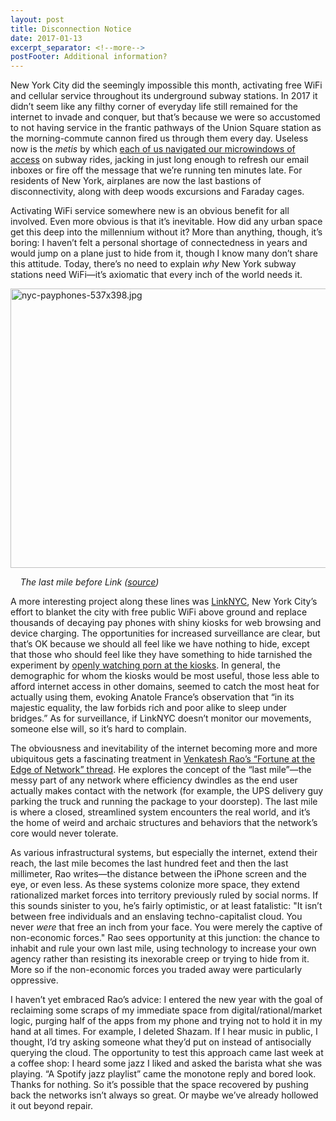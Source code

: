 ```yaml
---
layout: post
title: Disconnection Notice
date: 2017-01-13
excerpt_separator: <!--more-->
postFooter: Additional information?
---
```


New York City did the seemingly impossible this month, activating free WiFi and cellular service throughout its underground subway stations. In 2017 it didn’t seem like any filthy corner of everyday life still remained for the internet to invade and conquer, but that’s because we were so accustomed to not having service in the frantic pathways of the Union Square station as the morning-commute cannon fired us through them every day. Useless now is the <em>metis </em>by which <a href="http://nymag.com/selectall/2017/01/r-i-p-the-one-spot-in-the-subway-that-gets-reception.html">each of us navigated our microwindows of access</a> on subway rides, jacking in just long enough to refresh our email inboxes or fire off the message that we’re running ten minutes late. For residents of New York, airplanes are now the last bastions of disconnectivity, along with deep woods excursions and Faraday cages.

Activating WiFi service somewhere new is an obvious benefit for all involved. Even more obvious is that it’s inevitable. How did any urban space get this deep into the millennium without it? More than anything, though, it’s boring: I haven’t felt a personal shortage of connectedness in years and would jump on a plane just to hide from it, though I know many don’t share this attitude. Today, there’s no need to explain <em>why </em>New York subway stations need WiFi—it’s axiomatic that every inch of the world needs it.

<img class="  wp-image-1439 aligncenter" src="https://kneelingbus.files.wordpress.com/2017/01/nyc-payphones-537x398.jpg" alt="nyc-payphones-537x398.jpg" width="603" height="447" />

<em>    The last mile before Link (<a href="http://inhabitat.com/nyc/reinvent-payphones-mayor-bloomberg-launches-challenge-calling-for-designers-to-rethink-nycs-public-phones/">source</a>)</em>

A more interesting project along these lines was <a href="https://en.wikipedia.org/wiki/LinkNYC">LinkNYC</a>, New York City’s effort to blanket the city with free public WiFi above ground and replace thousands of decaying pay phones with shiny kiosks for web browsing and device charging. The opportunities for increased surveillance are clear, but that’s OK because we should all feel like we have nothing to hide, except that those who should feel like they have something to hide tarnished the experiment by <a href="https://www.nytimes.com/2016/09/15/nyregion/internet-browsers-to-be-disabled-on-new-yorks-free-wi-fi-kiosks.html">openly watching porn at the kiosks</a>. In general, the demographic for whom the kiosks would be most useful, those less able to afford internet access in other domains, seemed to catch the most heat for actually using them, evoking Anatole France’s observation that “in its majestic equality, the law forbids rich and poor alike to sleep under bridges.” As for surveillance, if LinkNYC doesn’t monitor our movements, someone else will, so it’s hard to complain.

The obviousness and inevitability of the internet becoming more and more ubiquitous gets a fascinating treatment in <a href="http://us1.campaign-archive2.com/?u=78cbbb7f2882629a5157fa593&amp;id=d20a6fa96a&amp;e=c09bb96be9">Venkatesh Rao’s “Fortune at the Edge of Network” thread</a>. He explores the concept of the “last mile”—the messy part of any network where efficiency dwindles as the end user actually makes contact with the network (for example, the UPS delivery guy parking the truck and running the package to your doorstep). The last mile is where a closed, streamlined system encounters the real world, and it’s the home of weird and archaic structures and behaviors that the network’s core would never tolerate.

As various infrastructural systems, but especially the internet, extend their reach, the last mile becomes the last hundred feet and then the last millimeter, Rao writes—the distance between the iPhone screen and the eye, or even less. As these systems colonize more space, they extend rationalized market forces into territory previously ruled by social norms. If this sounds sinister to you, he’s fairly optimistic, or at least fatalistic: "It isn’t between free individuals and an enslaving techno-capitalist cloud. You never <em>were</em> that free an inch from your face. You were merely the captive of non-economic forces." Rao sees opportunity at this junction: the chance to inhabit and rule your own last mile, using technology to increase your own agency rather than resisting its inexorable creep or trying to hide from it. More so if the non-economic forces you traded away were particularly oppressive.

I haven’t yet embraced Rao’s advice: I entered the new year with the goal of reclaiming some scraps of my immediate space from digital/rational/market logic, purging half of the apps from my phone and trying not to hold it in my hand at all times. For example, I deleted Shazam. If I hear music in public, I thought, I’d try asking someone what they’d put on instead of antisocially querying the cloud. The opportunity to test this approach came last week at a coffee shop: I heard some jazz I liked and asked the barista what she was playing. “A Spotify jazz playlist” came the monotone reply and bored look. Thanks for nothing. So it’s possible that the space recovered by pushing back the networks isn’t always so great. Or maybe we’ve already hollowed it out beyond repair.